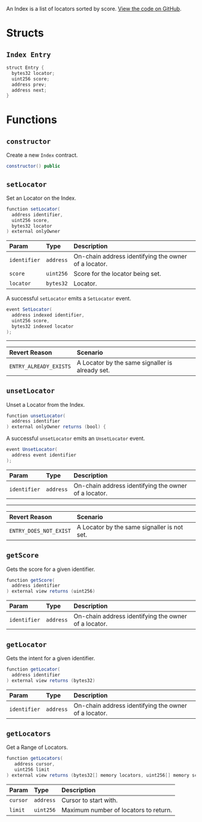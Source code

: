 An Index is a list of locators sorted by score. [View the code on GitHub](https://github.com/airswap/airswap-protocols/tree/master/protocols/index).

# Structs

## `Index Entry`

```java
struct Entry {
  bytes32 locator;
  uint256 score;
  address prev;
  address next;
}
```

# Functions

## `constructor`

Create a new `Index` contract.

```java
constructor() public
```

## `setLocator`

Set an Locator on the Index.

```java
function setLocator(
  address identifier,
  uint256 score,
  bytes32 locator
) external onlyOwner
```

| Param            | Type      | Description                                         |
| :--------------- | :-------- | :-------------------------------------------------- |
| `identifier`     | `address` | On-chain address identifying the owner of a locator.|
| `score`          | `uint256` | Score for the locator being set.                    |
| `locator`        | `bytes32` | Locator.                                            |

A successful `setLocator` emits a `SetLocator` event.

```java
event SetLocator(
  address indexed identifier,
  uint256 score,
  bytes32 indexed locator
);
```

---

| Revert Reason         | Scenario                                         |
| :-------------------- | :----------------------------------------------  |
| `ENTRY_ALREADY_EXISTS` | A Locator by the same signaller is already set. |

## `unsetLocator`

Unset a Locator from the Index.

```java
function unsetLocator(
  address identifier
) external onlyOwner returns (bool) {
```

A successful `unsetLocator` emits an `UnsetLocator` event.

```java
event UnsetLocator(
  address event identifier
);
```

| Param        | Type      | Description                                          |
| :----------- | :-------- | :--------------------------------------------------- |
| `identifier` | `address` | On-chain address identifying the owner of a locator. |

---

| Revert Reason         | Scenario                                         |
| :-------------------- | :----------------------------------------------  |
| `ENTRY_DOES_NOT_EXIST`| A Locator by the same signaller is not set.      |

## `getScore`

Gets the score for a given identifier.

```java
function getScore(
  address identifier
) external view returns (uint256)
```

| Param        | Type      | Description                                          |
| :----------- | :-------- | :--------------------------------------------------- |
| `identifier` | `address` | On-chain address identifying the owner of a locator. |


## `getLocator`

Gets the intent for a given identifier.

```java
function getLocator(
  address identifier
) external view returns (bytes32)
```

| Param        | Type      | Description                                          |
| :----------- | :-------- | :--------------------------------------------------- |
| `identifier` | `address` | On-chain address identifying the owner of a locator. |

## `getLocators`

Get a Range of Locators.

```java
function getLocators(
   address cursor,
   uint256 limit
) external view returns (bytes32[] memory locators, uint256[] memory scores, address nextCursor) {
```

| Param    | Type      | Description                              |
| :------- | :-------- | :--------------------------------------- |
| `cursor` | `address` | Cursor to start with.                    |
| `limit`  | `uint256` | Maximum number of locators to return.    |

